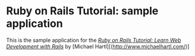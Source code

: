 # Ruby on Rails Tutorial: sample application

This is the sample application for the 
[*Ruby on Rails Tutorial: Learn Web Development with Rails*](http://www.railstutorial.org/)
by [Michael Hartl][(http://www.michaelhartl.com/)]